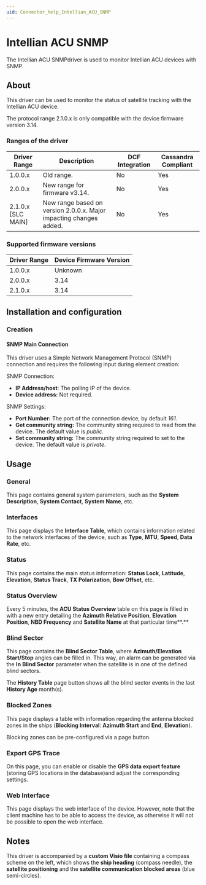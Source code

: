 ```yaml
---
uid: Connector_help_Intellian_ACU_SNMP
---
```


# Intellian ACU SNMP

The Intellian ACU SNMPdriver is used to monitor Intellian ACU devices with SNMP.

## About

This driver can be used to monitor the status of satellite tracking with the Intellian ACU device.

The protocol range 2.1.0.x is only compatible with the device firmware version 3.14.

### Ranges of the driver

| **Driver Range**     | **Description**                                                    | **DCF Integration** | **Cassandra Compliant** |
|----------------------|--------------------------------------------------------------------|---------------------|-------------------------|
| 1.0.0.x              | Old range.                                                         | No                  | Yes                     |
| 2.0.0.x              | New range for firmware v3.14.                                      | No                  | Yes                     |
| 2.1.0.x \[SLC MAIN\] | New range based on version 2.0.0.x. Major impacting changes added. | No                  | Yes                     |

### Supported firmware versions

| **Driver Range** | **Device Firmware Version** |
|------------------|-----------------------------|
| 1.0.0.x          | Unknown                     |
| 2.0.0.x          | 3.14                        |
| 2.1.0.x          | 3.14                        |

## Installation and configuration

### Creation

#### SNMP Main Connection

This driver uses a Simple Network Management Protocol (SNMP) connection and requires the following input during element creation:

SNMP Connection:

- **IP Address/host**: The polling IP of the device.
- **Device address:** Not required.

SNMP Settings:

- **Port Number:** The port of the connection device, by default *161*.
- **Get community string:** The community string required to read from the device. The default value is *public.*
- **Set community string:** The community string required to set to the device. The default value is *private*.

## Usage

### General

This page contains general system parameters, such as the **System Description**, **System Contact**, **System Name**, etc.

### Interfaces

This page displays the **Interface Table**, which contains information related to the network interfaces of the device, such as **Type**, **MTU**, **Speed**, **Data Rate**, etc.

### Status

This page contains the main status information: **Status Lock**, **Latitude**, **Elevation**, **Status Track**, **TX Polarization**, **Bow Offset**, etc.

### Status Overview

Every 5 minutes, the **ACU Status Overview** table on this page is filled in with a new entry detailing the **Azimuth Relative Position**, **Elevation Position**, **NBD Frequency** and **Satellite Name** at that particular time**.**

### Blind Sector

This page contains the **Blind Sector Table**, where **Azimuth/Elevation Start/Stop** angles can be filled in. This way, an alarm can be generated via the **In** **Blind Sector** parameter when the satellite is in one of the defined blind sectors.

The **History Table** page button shows all the blind sector events in the last **History Age** month(s).

### Blocked Zones

This page displays a table with information regarding the antenna blocked zones in the ships (**Blocking Interval**: **Azimuth Start** and **End**, **Elevation**).

Blocking zones can be pre-configured via a page button.

### Export GPS Trace

On this page, you can enable or disable the **GPS data export feature** (storing GPS locations in the database)and adjust the corresponding settings.

### Web Interface

This page displays the web interface of the device. However, note that the client machine has to be able to access the device, as otherwise it will not be possible to open the web interface.

## Notes

This driver is accompanied by a **custom Visio file** containing a compass scheme on the left, which shows the **ship heading** (compass needle), the **satellite positioning** and the **satellite communication blocked areas** (blue semi-circles).
